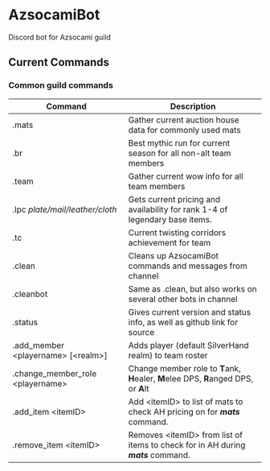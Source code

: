 # AzsocamiBot
Discord bot for Azsocami guild

## Current Commands

### Common guild commands
**Command** | **Description**
----------- | ---------------
.mats | Gather current auction house data for commonly used mats
.br | Best mythic run for current season for all non-alt team members
.team | Gather current wow info for all team members
.lpc _plate/mail/leather/cloth_ | Gets current pricing and availability for rank 1-4 of legendary base items.
.tc | Current twisting corridors achievement for team
.clean | Cleans up AzsocamiBot commands and messages from channel
.cleanbot | Same as .clean, but also works on several other bots in channel
.status | Gives current version and status info, as well as github link for source
.add_member \<playername> [\<realm>] | Adds player (default SilverHand realm) to team roster
.change_member_role \<playername> | Change member role to **T**ank, **H**ealer, **M**elee DPS, **R**anged DPS, or **A**lt
.add_item \<itemID> | Add \<itemID> to list of mats to check AH pricing on for **_mats_** command.
.remove_item \<itemID> | Removes \<itemID> from list of items to check for in AH during **_mats_** command.


